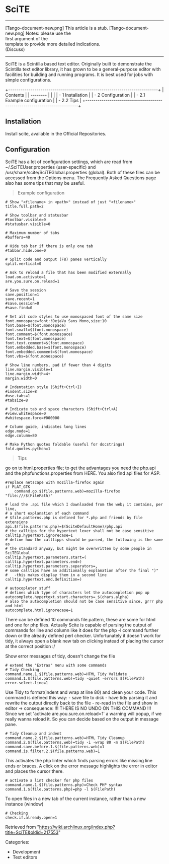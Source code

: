 SciTE
=====

  ------------------------ ------------------------ ------------------------
  [Tango-document-new.png] This article is a stub.  [Tango-document-new.png]
                           Notes: please use the    
                           first argument of the    
                           template to provide more 
                           detailed indications.    
                           (Discuss)                
  ------------------------ ------------------------ ------------------------

SciTE is a Scintilla based text editor. Originally built to demonstrate
the Scintilla text editor library, it has grown to be a general-purpose
editor with facilities for building and running programs. It is best
used for jobs with simple configurations.

+--------------------------------------------------------------------------+
| Contents                                                                 |
| --------                                                                 |
|                                                                          |
| -   1 Installation                                                       |
| -   2 Configuration                                                      |
|     -   2.1 Example configuration                                        |
|     -   2.2 Tips                                                         |
+--------------------------------------------------------------------------+

Installation
------------

Install scite, available in the Official Repositories.

Configuration
-------------

SciTE has a lot of configuration settings, which are read from
~/.SciTEUser.properties (user-specific) and
/usr/share/scite/SciTEGlobal.properties (global). Both of these files
can be accessed from the Options menu. The Frequently Asked Questions
page also has some tips that may be useful.

> Example configuration

    # Show "<filename> in <path>" instead of just "<filename>"
    title.full.path=2

    # Show toolbar and statusbar
    #toolbar.visible=0
    #statusbar.visible=0

    # Maximum number of tabs
    #buffers=40

    # Hide tab bar if there is only one tab
    #tabbar.hide.one=0

    # Split code and output (F8) panes vertically
    split.vertical=0

    # Ask to reload a file that has been modified externally
    load.on.activate=1
    are.you.sure.on.reload=1

    # Save the session
    save.position=1
    save.recent=1
    #save.session=0
    #save.find=0

    # Set all code styles to use monospaced font of the same size
    font.monospace=font:!DejaVu Sans Mono,size:10
    font.base=$(font.monospace)
    font.small=$(font.monospace)
    font.comment=$(font.monospace)
    font.text=$(font.monospace)
    font.text.comment=$(font.monospace)
    font.embedded.base=$(font.monospace)
    font.embedded.comment=$(font.monospace)
    font.vbs=$(font.monospace)

    # Show line numbers, pad if fewer than 4 digits
    line.margin.visible=1
    line.margin.width=4+
    margin.width=0

    # Indentation style (Shift+Ctrl+I)
    #indent.size=8
    #use.tabs=1
    #tabsize=8

    # Indicate tab and space characters (Shift+Ctrl+A)
    #view.whitespace=0
    #whitespace.fore=#000000

    # Column guide, indicates long lines
    edge.mode=1
    edge.column=80

    # Make Python quotes foldable (useful for docstrings)
    fold.quotes.python=1

> Tips

go on to html.properties file; to get the advantages you need the
php.api and the phpfunctions.properties from HERE. You also find api
files for ASP.

    #replace netscape with mozilla-firefox again
    if PLAT_GTK
    	command.go.$(file.patterns.web)=mozilla-firefox "file:///$(FilePath)"

    # load the .api file which I downloaded from the web; it contains, per line,
    # a short explanation of each command
    # $file.patterns.php is defined for *.php and friends by file extensions
    api.$(file.patterns.php)=$(SciteDefaultHome)/php.api
    # the calltips for the hypertext lexer shall not be case sensitive
    calltip.hypertext.ignorecase=1
    # define how the calltipps should be parsed, the following is the same as
    # the standard anyway, but might be overwritten by some people in SciTEGlobal
    calltip.hypertext.parameters.start=(
    calltip.hypertext.parameters.end=)
    calltip.hypertext.parameters.separators=,
    # some calltips have an additionally explanation after the final ")"
    #   -this makes display them in a second line
    calltip.hypertext.end.definition=)

    # autocopleter stuff
    # defines which type of characters let the autocompletion pop up
    autocomplete.hypertext.start.characters=_$(chars.alpha)
    # also the autocompletion should not be case sensitive since, grrr php and html
    autocomplete.html.ignorecase=1

There can be defined 10 commands file.pattern, these are some for html
and one for php files. Actually Scite is capable of parsing the output
of commands for line and column like it does for the php -l command
further down or the already defined perl checker. Unfortunately it
doesn't work for tidy, it always open a blank new tab on clicking
instead of placing the cursor at the correct position :/

Show error messages of tidy, doesn't change the file

    # extend the "Extras" menu with some commands
    # Tidy Checking
    command.name.1.$(file.patterns.web)=HTML Tidy Validate
    command.1.$(file.patterns.web)=tidy -quiet -errors $(FilePath)
    error.select.line=1

Use Tidy to format(indent and wrap at line 80) and clean your code. This
command is defined this way: - save file to disk - have tidy parsing it
and rewrite the output directly back to the file - re-read in the file
and show in editor -> consequence: !!! THERE IS NO UNDO ON THIS
COMMAND !!! Since we set 'activate are.you.sure.on.reload=1' a warning
will popup, if we really wanna reload it. So you can decide based on the
output in message pane.

    # Tidy Cleanup and indent
    command.name.2.$(file.patterns.web)=HTML Tidy Cleanup
    command.2.$(file.patterns.web)=tidy -i -wrap 80 -m $(FilePath)
    command.save.before.1.$(file.patterns.web)=1
    command.is.filter.2.$(file.patterns.web)=1

This activates the php linter which finds parsing errors like missing
line ends or braces. A click on the error message highlights the error
in editor and places the cursor there.

    # activate a lint checker for php files
    command.name.1.$(file.patterns.php)=Check PHP syntax
    command.1.$(file.patterns.php)=php -l $(FilePath)

To open files in a new tab of the current instance, rather than a new
instance (window)

    # Checking
    check.if.already.open=1

Retrieved from
"https://wiki.archlinux.org/index.php?title=SciTE&oldid=217553"

Categories:

-   Development
-   Text editors
